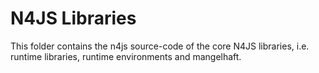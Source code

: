 # N4JS Libraries

This folder contains the n4js source-code of the core N4JS libraries, i.e. runtime libraries, runtime environments and mangelhaft.


